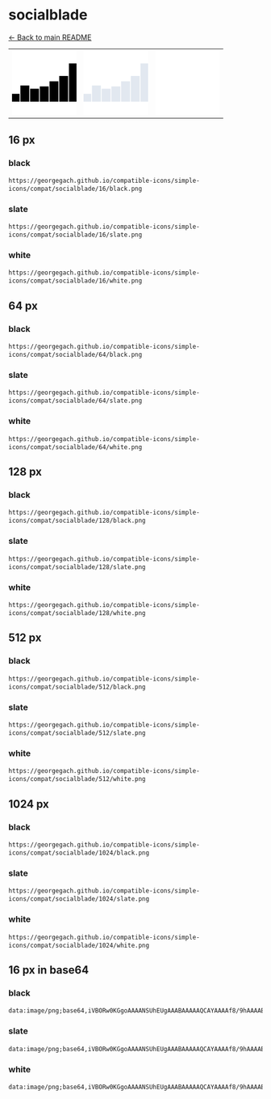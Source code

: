 # socialblade

[← Back to main README](../../README.md)

<table><tr>
  <td><img src="./128/black.png" width="128" alt="socialblade black icon" /></td>
  <td><img src="./128/slate.png" width="128" alt="socialblade slate icon" /></td>
  <td><img src="./128/white.png" width="128" alt="socialblade white icon" /></td>
</tr></table>

## 16 px

### black
```
https://georgegach.github.io/compatible-icons/simple-icons/compat/socialblade/16/black.png
```

### slate
```
https://georgegach.github.io/compatible-icons/simple-icons/compat/socialblade/16/slate.png
```

### white
```
https://georgegach.github.io/compatible-icons/simple-icons/compat/socialblade/16/white.png
```

## 64 px

### black
```
https://georgegach.github.io/compatible-icons/simple-icons/compat/socialblade/64/black.png
```

### slate
```
https://georgegach.github.io/compatible-icons/simple-icons/compat/socialblade/64/slate.png
```

### white
```
https://georgegach.github.io/compatible-icons/simple-icons/compat/socialblade/64/white.png
```

## 128 px

### black
```
https://georgegach.github.io/compatible-icons/simple-icons/compat/socialblade/128/black.png
```

### slate
```
https://georgegach.github.io/compatible-icons/simple-icons/compat/socialblade/128/slate.png
```

### white
```
https://georgegach.github.io/compatible-icons/simple-icons/compat/socialblade/128/white.png
```

## 512 px

### black
```
https://georgegach.github.io/compatible-icons/simple-icons/compat/socialblade/512/black.png
```

### slate
```
https://georgegach.github.io/compatible-icons/simple-icons/compat/socialblade/512/slate.png
```

### white
```
https://georgegach.github.io/compatible-icons/simple-icons/compat/socialblade/512/white.png
```

## 1024 px

### black
```
https://georgegach.github.io/compatible-icons/simple-icons/compat/socialblade/1024/black.png
```

### slate
```
https://georgegach.github.io/compatible-icons/simple-icons/compat/socialblade/1024/slate.png
```

### white
```
https://georgegach.github.io/compatible-icons/simple-icons/compat/socialblade/1024/white.png
```

## 16 px in base64

### black
```
data:image/png;base64,iVBORw0KGgoAAAANSUhEUgAAABAAAAAQCAYAAAAf8/9hAAAABmJLR0QA/wD/AP+gvaeTAAAAtUlEQVQ4jdXQPWoCcRQE8J+6KFilSBGsRdJYWJg2uYDnySVsvUIu4AG8gVgJfpRioWYJQZEEYS38B0QXVLaJ0z1m3ryZx90jl2G3i0qW4yMk+SwOEN2or6ON5a0GL3hCFW+YYXdq8Ioi+vh0eHA5cB00MAlzkpbgAw9BnMMC74GLUUiLFqGJH2zxiBaeMcXvpW4Relj9dTpCci5PNxhhjhK+MMAGQ9SCbozvIy4OqdfXHPnn2ANAqSNRdZflXAAAAABJRU5ErkJggg==
```

### slate
```
data:image/png;base64,iVBORw0KGgoAAAANSUhEUgAAABAAAAAQCAYAAAAf8/9hAAAABmJLR0QA/wD/AP+gvaeTAAAA+klEQVQ4jdWQSy6DYRiFn/P+DWIgBgYiHUpjYmDAlA1Yj02Ydgs2YAF2IB1JXAaq4m9d/qpopKXfMdBGiEvaEc/8fc45L/x7NOlhvdnel2KpNHGyVQFXYlLBiLEaNJrFqpXtmnRDGkPQyDsbVlq0WLbZEroEXj4IGnl7M4Wmsuc4LJfn7myr1WrNAvTtKtKaEqfGKLD9qYHFnsz8IEvV87xQvdm5Ds3sACgobLIvf3CRd9YVgx7oKSUWAratWAHOQP2h/tt5JZQOUorbiLdNI6T3mj9RQnEM6crWtEL3dqphdZGPQJVhgxOsB8s1Kbq2C8s9KR5/j/jzvAKA9XDdrQIdngAAAABJRU5ErkJggg==
```

### white
```
data:image/png;base64,iVBORw0KGgoAAAANSUhEUgAAABAAAAAQCAYAAAAf8/9hAAAABmJLR0QA/wD/AP+gvaeTAAAAuklEQVQ4jdXPu0lDYQAF4O/XSwQrCwuxDmJjYaGtLuA8LpE2K7iAA7iBWAmJlmLhI4googSOzX8hQiDmVnra8+bfo3Q1JjnHdufmJKMkWemcUNEs2bqHAR6XCkhyiC30cYw7TH8EJDlCD5ellOckBeuVHmIfN6183oIzbGBYzQ84rdwEq/PWNUkO8IkPbOIEu7jF16J7DS7w1H6avb7I3AaMcI81vOAK77jGTtWN8TrDTerqt9+U/HF8AwYZPjmxINe3AAAAAElFTkSuQmCC
```

